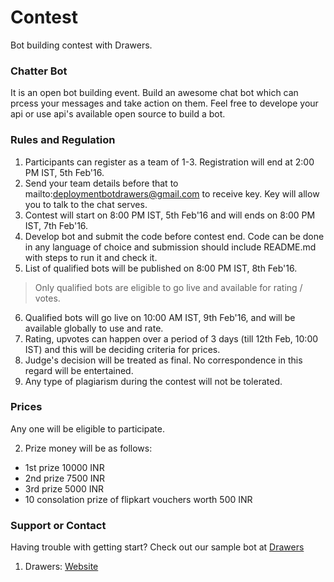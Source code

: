 # Contest
Bot building contest with Drawers.

### Chatter Bot
It is an open bot building event. Build an awesome chat bot which can prcess your messages and take action on them. Feel free to develope your api or use api's available open source to build a bot.

### Rules and Regulation

1. Participants can register as a team of 1-3. Registration will end at 2:00 PM IST, 5th Feb'16.
2. Send your team details before that to mailto:deploymentbotdrawers@gmail.com to receive key. Key will allow you to talk to the chat serves.
3. Contest will start on 8:00 PM IST, 5th Feb'16 and will ends on 8:00 PM IST, 7th Feb'16.
4. Develop bot and submit the code before contest end. Code can be done in any language of choice and submission should include README.md with steps to run it and check it.
5. List of qualified bots will be published on 8:00 PM IST, 8th Feb'16.
> Only qualified bots are eligible to go live and available for rating / votes.

6. Qualified bots will go live on 10:00 AM IST, 9th Feb'16, and will be available globally to use and rate.
7. Rating, upvotes can happen over a period of 3 days (till 12th Feb, 10:00 IST) and this will be deciding criteria for prices.
8. Judge's decision will be treated as final. No correspondence in this regard will be entertained.
9. Any type of plagiarism during the contest will not be tolerated.

### Prices
Any one will be eligible to participate.

2. Prize money will be as follows:
* 1st prize 10000 INR
* 2nd prize 7500 INR
* 3rd prize 5000 INR
* 10 consolation prize of flipkart vouchers worth 500 INR

### Support or Contact
Having trouble with getting start? Check out our sample bot at [Drawers](https://github.com/DrawersApp) 
1. Drawers: [Website](http://wantdrawers.in)
